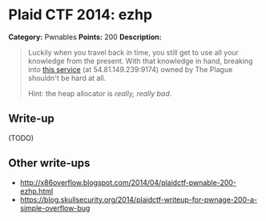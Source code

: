 # Plaid CTF 2014: ezhp

**Category:** Pwnables
**Points:** 200
**Description:**

> Luckily when you travel back in time, you still get to use all your knowledge from the present. With that knowledge in hand, breaking into [this service](ezhp-b502addeb274f41757555c05b08e3b05.tar.bz2) (at 54.81.149.239:9174) owned by The Plague shouldn't be hard at all.
>
> Hint: the heap allocator is *really, really bad*.

## Write-up

(TODO)

## Other write-ups

* <http://x86overflow.blogspot.com/2014/04/plaidctf-pwnable-200-ezhp.html>
* <https://blog.skullsecurity.org/2014/plaidctf-writeup-for-pwnage-200-a-simple-overflow-bug>